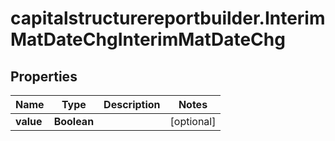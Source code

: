 # capitalstructurereportbuilder.InterimMatDateChgInterimMatDateChg

## Properties

Name | Type | Description | Notes
------------ | ------------- | ------------- | -------------
**value** | **Boolean** |  | [optional] 


